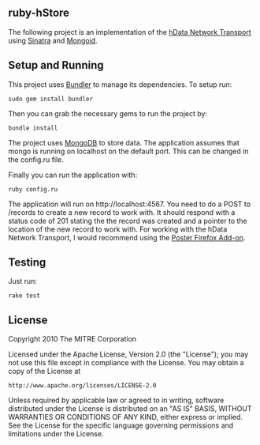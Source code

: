 ruby-hStore
------------

The following project is an implementation of the [hData Network Transport](http://www.projecthdata.org/documents.html) using [Sinatra](http://www.sinatrarb.com/) and [Mongoid](http://mongoid.org).

Setup and Running
-----------------

This project uses [Bundler](http://gembundler.com/) to manage its dependencies. To setup run:

    sudo gem install bundler

Then you can grab the necessary gems to run the project by:

    bundle install

The project uses [MongoDB](http://www.mongodb.org) to store data. The application assumes that mongo is running on localhost on the default port. This can be changed in the config.ru file.

Finally you can run the application with:

    ruby config.ru

The application will run on http://localhost:4567. You need to do a POST to /records to create a new record to work with. It should respond with a status code of 201 stating the the record was created and a pointer to the location of the new record to work with. For working with the hData Network Transport, I would recommend using the [Poster Firefox Add-on](https://addons.mozilla.org/en-US/firefox/addon/2691).

Testing
-------

Just run:

    rake test

License
-------

Copyright 2010 The MITRE Corporation

Licensed under the Apache License, Version 2.0 (the "License");
you may not use this file except in compliance with the License.
You may obtain a copy of the License at

    http://www.apache.org/licenses/LICENSE-2.0

Unless required by applicable law or agreed to in writing, software
distributed under the License is distributed on an "AS IS" BASIS,
WITHOUT WARRANTIES OR CONDITIONS OF ANY KIND, either express or implied.
See the License for the specific language governing permissions and
limitations under the License.
